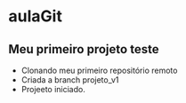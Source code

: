 # aulaGit

## Meu primeiro projeto teste
- Clonando meu primeiro repositório remoto
- Criada a branch projeto_v1
- Projeeto iniciado.